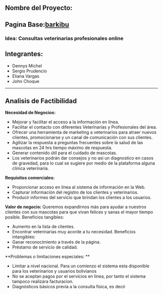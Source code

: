 ## Nombre del Proyecto:
## Pagina Base:[barkibu](https://barkibu.com)
### Idea: Consultas veterinarias profesionales online


## Integrantes:

- Dennys Michel
- Sergio Prudencio
- Eliana Vargas
- John Choque

---
## **Analisis de Factibilidad** 

**Necesidad de Negocios:**
- Mejorar y facilitar el acceso a la información en línea.
- Facilitar el contacto con diferentes Veterinarias y Profesionales del área.
- Ofrecer una herramienta de marketing a veterinarios para atraer nuevos clientes, promocionarse y un canal de comunicación con sus clientes. 
- Agilizar la respuesta a preguntas frecuentes sobre la salud de las mascotas en 24 hrs tiempo máximo de respuesta.
- Generar contenido útil para el cuidado de mascotas.
- Los veterinarios podrán dar consejos y no asi un diagnostico en casos de gravedad, para lo cual se sugiere por medio de la plataforma alguna clinica veterinaria.

**Requisitos comerciales:**
- Proporcionar acceso en línea al sistema de información en la Web.
- Capturar información del registro de los clientes y veterinarios.
- Producir informes del servicio que brindan los clientes a los usuarios.

**Valor de negocio:**
Queremos expandirnos más para ayudar a nuestros clientes con sus mascotas para que vivan felices y sanas el mayor tiempo posible.
Beneficios tangibles: 
- Aumento en la lista de clientes.
- Encontrar veterinarias muy acorde a tu necesidad.
Beneficios intangibles:
- Ganar reconocimiento a través de la página.
- Préstamo de servicio de calidad.

**Problemas o limitaciones especiales: **
- Limitar a nivel nacional. Para un comienzo el sistema esta disponible para los veterinarios y usuarios bolivianos
- No se aceptan pagos por el servicios en línea, por tanto el sistema tampoco realizara facturacion.
- Diagnósticos básicos previa a la consulta física, es decir

